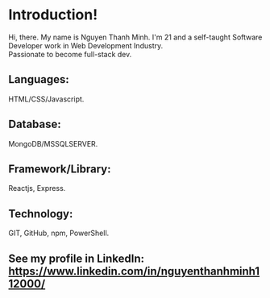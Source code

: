 # Introduction!

Hi, there. My name is Nguyen Thanh Minh. I'm 21 and a self-taught Software Developer work in Web Development Industry.\
Passionate to become full-stack dev.

## Languages:

HTML/CSS/Javascript.

## Database:
MongoDB/MSSQLSERVER.

## Framework/Library:

Reactjs, Express.

## Technology:

GIT, GitHub, npm, PowerShell.

## See my profile in LinkedIn: https://www.linkedin.com/in/nguyenthanhminh112000/
